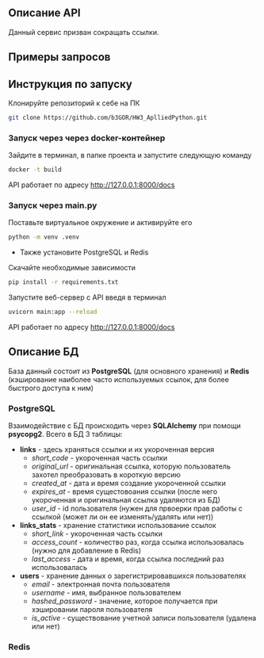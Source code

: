 ## Описание API

Данный сервис призван сокращать ссылки.


## Примеры запросов



## Инструкция по запуску

Клонируйте репозиторий к себе на ПК
```sh
git clone https://github.com/b3GOR/HW3_AplliedPython.git
```
### Запуск через через docker-контейнер
Зайдите в терминал, в папке проекта и запустите следующую команду

```sh
docker -t build
```

API  работает по адресу http://127.0.0.1:8000/docs

### Запуск через main.py

Поставьте виртуальное окружение и активируйте его

```sh
python -m venv .venv
```

* Также установите PostgreSQL и Redis

Скачайте необходимые зависимости 

```sh
pip install -r requirements.txt
```

Запустите веб-сервер с API введя в терминал
```sh
uvicorn main:app --reload
```
API  работает по адресу http://127.0.0.1:8000/docs

## Описание БД
База данный состоит из **PostgreSQL** (для основного хранения) и **Redis** (кэширование наиболее часто используемых ссылок, для более быстрого доступа к ним) 

###  PostgreSQL

Взаимодействие с БД происходить через **SQLAlchemy** при помощи **psycopg2**.
Всего в БД 3 таблицы:

* **links** - здесь храняться ссылки и их укороченная версия
    * *short_code* - укороченная часть ссылки
    * *original_url* - оригинальная ссылка, которую пользователь захотел преобразовать в короткую версию
    * *created_at* - дата и время создание укороченной ссылки
    * *expires_at* - время сущестовоания ссылки (после него укороченная и оригинальная ссылка удаляются из БД)
    * *user_id* - id пользователя (нужен для првоерки прав работы с ссылкой (может ли он ее изменять/удалять или нет))
* **links_stats** - хранение статистики использование ссылок
    * *short_link* - укороченная часть ссылки
    * *access_count* - количество раз, когда ссылка использовалась (нужно для добавление в Redis)
    * *last_access* -  дата и время, когда ссылка последний раз использовалась
* **users** - хранение данных о зарегистрировавшихся пользователях
    * *email* - электронная почта пользователя
    * *username* - имя, выбранное пользователем
    * *hashed_password* - значение, которое получается при хэшировании пароля пользователя
    * *is_active* - существование учетной записи пользователя (удалена или нет)

### Redis



